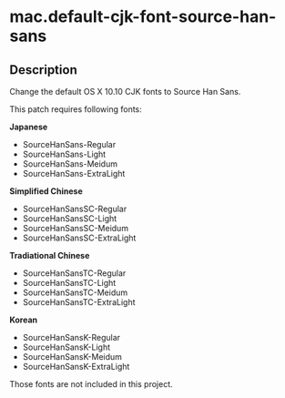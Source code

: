 # mac.default-cjk-font-source-han-sans

## Description

Change the default OS X 10.10 CJK fonts to Source Han Sans.

This patch requires following fonts:

__Japanese__

- SourceHanSans-Regular
- SourceHanSans-Light
- SourceHanSans-Meidum
- SourceHanSans-ExtraLight

__Simplified Chinese__

- SourceHanSansSC-Regular
- SourceHanSansSC-Light
- SourceHanSansSC-Meidum
- SourceHanSansSC-ExtraLight

__Tradiational Chinese__

- SourceHanSansTC-Regular
- SourceHanSansTC-Light
- SourceHanSansTC-Meidum
- SourceHanSansTC-ExtraLight

__Korean__

- SourceHanSansK-Regular
- SourceHanSansK-Light
- SourceHanSansK-Meidum
- SourceHanSansK-ExtraLight

Those fonts are not included in this project.

